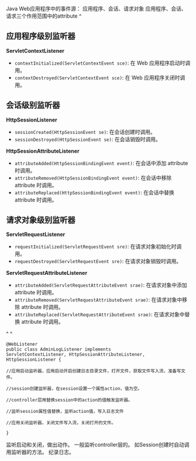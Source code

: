 Java Web应用程序中的事件源：
应用程序、会话、请求对象
应用程序、会话、请求三个作用范围中的attribute
^
## 应用程序级别监听器

 **ServletContextListener**

   * `contextInitialized(ServletContextEvent sce)`: 在 Web 应用程序启动时调用。
   * `contextDestroyed(ServletContextEvent sce)`: 在 Web 应用程序关闭时调用。

## 会话级别监听器

 **HttpSessionListener**

   * `sessionCreated(HttpSessionEvent se)`: 在会话创建时调用。
   * `sessionDestroyed(HttpSessionEvent se)`: 在会话销毁时调用。

 **HttpSessionAttributeListener**

   * `attributeAdded(HttpSessionBindingEvent event)`: 在会话中添加 attribute 时调用。
   * `attributeRemoved(HttpSessionBindingEvent event)`: 在会话中移除 attribute 时调用。
   * `attributeReplaced(HttpSessionBindingEvent event)`: 在会话中替换 attribute 时调用。

## 请求对象级别监听器

 **ServletRequestListener**

   * `requestInitialized(ServletRequestEvent sre)`: 在请求对象初始化时调用。
   * `requestDestroyed(ServletRequestEvent sre)`: 在请求对象销毁时调用。

**ServletRequestAttributeListener**

   * `attributeAdded(ServletRequestAttributeEvent srae)`: 在请求对象中添加 attribute 时调用。
   * `attributeRemoved(ServletRequestAttributeEvent srae)`: 在请求对象中移除 attribute 时调用。
   * `attributeReplaced(ServletRequestAttributeEvent srae)`: 在请求对象中替换 attribute 时调用。


^
^
```
@WebListener
public class AdminLogListener implements 
ServletContextListener, HttpSessionAttributeListener, HttpSessionListener {

//应用启动监听器，应用启动开启创建日志目录文件，打开文件，获取文件写入流，准备写文件。

//session创建监听器，在session设置一个属性action，值为空。

//controller层用替换session中的action的值触发监听器。

//监听session属性值替换，监听action值，写入日志文件

//应用关闭监听器，关闭文件写入流，关闭打开的文件。

}

```
监听启动和关闭，做出动作。
一般监听controller层的。
如Session创建时自动调用监听器的方法。
纪录日志。